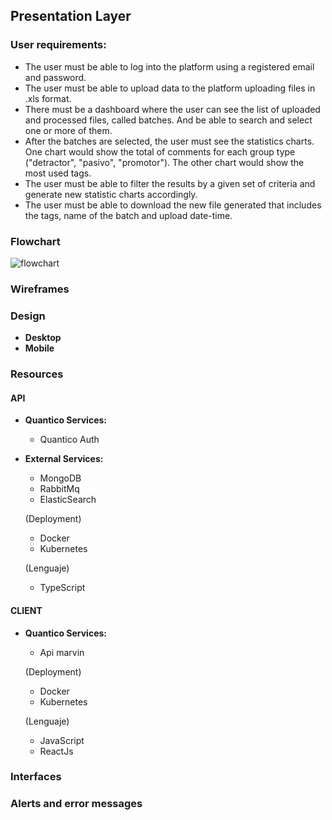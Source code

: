 ## Presentation Layer

### User requirements:

- The user must be able to log into the platform using a registered email and password.
- The user must be able to upload data to the platform uploading files in .xls format. 
- There must be a dashboard where the user can see the list of uploaded and processed files, called batches. And be able to search and select one or more of them.
- After the batches are selected, the user must see the statistics charts. One chart would show the total of comments for each group type ("detractor", "pasivo", "promotor"). The other chart would show the most used tags.
- The user must be able to filter the results by a given set of criteria and generate new statistic charts accordingly. 
- The user must be able to download the new file generated that includes the tags, name of the batch and upload date-time.

### Flowchart

![flowchart](https://viewer.diagrams.net/?highlight=0000ff&edit=_blank&layers=1&title=Marvin%20Flowchart.drawio#Uhttps%3A%2F%2Fdrive.google.com%2Fuc%3Fid%3D1KTudZi9reDEVkOEtP-Xxf_GfMha9MlaZ%26export%3Ddownload 
':include :type=iframe width=100% height=400px')

### Wireframes

### Design

- **Desktop**
- **Mobile**

### Resources

#### API

- **Quantico Services:**
    - Quantico Auth

- **External Services:**
    - MongoDB
    - RabbitMq
    - ElasticSearch

    (Deployment)
    - Docker
    - Kubernetes

    (Lenguaje)
    - TypeScript

#### CLIENT

- **Quantico Services:**
    - Api marvin

    (Deployment)
    - Docker
    - Kubernetes

    (Lenguaje)
    - JavaScript 
    - ReactJs




### Interfaces

### Alerts and error messages
